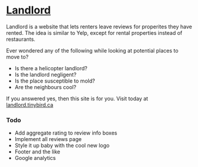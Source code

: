 # [Landlord](https://landlord.tinybird.ca)
Landlord is a website that lets renters leave reviews for properites they have rented.  The idea is similar to Yelp, except for rental properties instead of restaurants.

Ever wondered any of the following while looking at potential places to move to?
* Is there a helicopter landlord?
* Is the landlord negligent?
* Is the place susceptible to mold?
* Are the neighbours cool?

If you answered yes, then this site is for you.  Visit today at [landlord.tinybird.ca](https://landlord.tinybird.ca)

### Todo
* Add aggregate rating to review info boxes
* Implement all reviews page
* Style it up baby with the cool new logo
* Footer and the like
* Google analytics